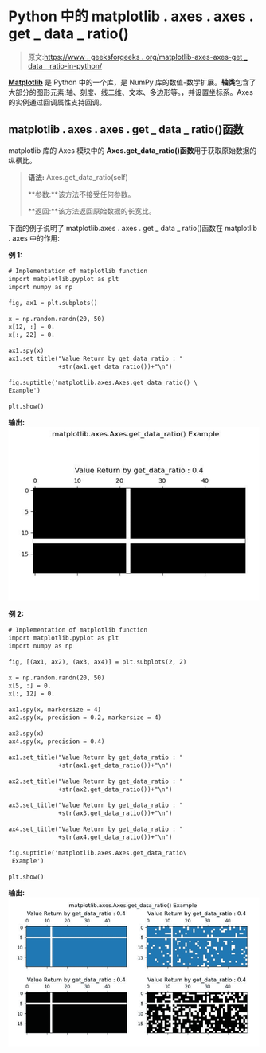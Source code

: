 # Python 中的 matplotlib . axes . axes . get _ data _ ratio()

> 原文:[https://www . geeksforgeeks . org/matplotlib-axes-axes-get _ data _ ratio-in-python/](https://www.geeksforgeeks.org/matplotlib-axes-axes-get_data_ratio-in-python/)

**[Matplotlib](https://www.geeksforgeeks.org/python-introduction-matplotlib/)** 是 Python 中的一个库，是 NumPy 库的数值-数学扩展。**轴类**包含了大部分的图形元素:轴、刻度、线二维、文本、多边形等。，并设置坐标系。Axes 的实例通过回调属性支持回调。

## matplotlib . axes . axes . get _ data _ ratio()函数

matplotlib 库的 Axes 模块中的 **Axes.get_data_ratio()函数**用于获取原始数据的纵横比。

> **语法:** Axes.get_data_ratio(self)
> 
> **参数:**该方法不接受任何参数。
> 
> **返回:**该方法返回原始数据的长宽比。

下面的例子说明了 matplotlib.axes . axes . get _ data _ ratio()函数在 matplotlib . axes 中的作用:

**例 1:**

```
# Implementation of matplotlib function
import matplotlib.pyplot as plt
import numpy as np

fig, ax1 = plt.subplots()

x = np.random.randn(20, 50)
x[12, :] = 0.
x[:, 22] = 0.

ax1.spy(x)
ax1.set_title("Value Return by get_data_ratio : "
              +str(ax1.get_data_ratio())+"\n")

fig.suptitle('matplotlib.axes.Axes.get_data_ratio() \
Example')

plt.show()
```

**输出:**
![](img/2b4d1dad88786f8f12ab4468ba80ccc7.png)

**例 2:**

```
# Implementation of matplotlib function
import matplotlib.pyplot as plt
import numpy as np

fig, [(ax1, ax2), (ax3, ax4)] = plt.subplots(2, 2)

x = np.random.randn(20, 50)
x[5, :] = 0.
x[:, 12] = 0.

ax1.spy(x, markersize = 4)
ax2.spy(x, precision = 0.2, markersize = 4)

ax3.spy(x)
ax4.spy(x, precision = 0.4)

ax1.set_title("Value Return by get_data_ratio : "
              +str(ax1.get_data_ratio())+"\n")

ax2.set_title("Value Return by get_data_ratio : "
              +str(ax2.get_data_ratio())+"\n")

ax3.set_title("Value Return by get_data_ratio : "
              +str(ax3.get_data_ratio())+"\n")

ax4.set_title("Value Return by get_data_ratio : "
              +str(ax4.get_data_ratio())+"\n")

fig.suptitle('matplotlib.axes.Axes.get_data_ratio\
 Example')

plt.show()
```

**输出:**
![](img/b36bcf83c2ae071c085d0545771a2bb5.png)